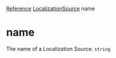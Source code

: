 [Reference](https://www.framer.com/developers/reference)
[LocalizationSource](https://www.framer.com/developers/reference/plugins-localization-source)
name
# name
The name of a Localization Source.
`string`
